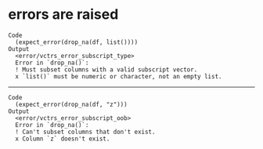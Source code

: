 # errors are raised

    Code
      (expect_error(drop_na(df, list())))
    Output
      <error/vctrs_error_subscript_type>
      Error in `drop_na()`:
      ! Must subset columns with a valid subscript vector.
      x `list()` must be numeric or character, not an empty list.

---

    Code
      (expect_error(drop_na(df, "z")))
    Output
      <error/vctrs_error_subscript_oob>
      Error in `drop_na()`:
      ! Can't subset columns that don't exist.
      x Column `z` doesn't exist.

